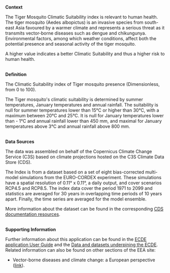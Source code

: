 <br />**Context**

The Tiger Mosquito Climatic Suitability index is relevant to human health. The tiger mosquito (Aedes albopictus) is an invasive species from south-east Asia favoured by a warmer climate and represents a serious threat as it transmits vector-borne diseases such as dengue and chikungunya. Environmental factors, among which weather conditions, affect both the potential presence and seasonal activity of the tiger mosquito.

A higher value indicates a better Climatic Suitability and thus a higher risk to human health.

<br />**Definition**

The Climatic Suitability index of Tiger mosquito presence (Dimensionless, from 0 to 100).

The Tiger mosquito's climatic suitability is determined by summer temperatures, January temperatures and annual rainfall. The suitability is null for summer temperatures lower than 15°C or higher than 30°C, with a maximum between 20°C and 25°C. It is null for January temperatures lower than - 1°C and annual rainfall lower than 450 mm, and maximal for January temperatures above 3°C and annual rainfall above 800 mm.

<br />**Data Sources**

The data was assembled on behalf of the Copernicus Climate Change Service (C3S) based on climate projections hosted on the C3S Climate Data Store (CDS).

The Index is from a dataset based on a set of eight bias-corrected multi-model simulations from the EURO-CORDEX experiment. These simulations have a spatial resolution of 0.11° x 0.11°, a daily output, and cover scenarios RCP4.5 and RCP8.5. The index data cover the period 1971 to 2099 and statistics are averaged for 30 years in overlapping time periods of 10 years apart. Finally, the time series are averaged for the model ensemble.

More information about the dataset can be found in the corresponding [CDS documentation resources](https://cds.climate.copernicus.eu/cdsapp#!/dataset/sis-health-vector).

<br />**Supporting Information**

Further information about this application can be found in the [ECDE application User Guide](https://confluence.ecmwf.int/display/ECDE/1.+Interactive+European+Climate+Data+Explorer%3A+User+Guide) and the [Data and datasets underpining the ECDE](https://confluence.ecmwf.int/display/ECDE/2.+ECDE+indicators+and+input+datasets).
Related information can also be found on other sections of the EEA site:

- Vector-borne diseases and climate change: a European perspective ([link](https://climate-adapt.eea.europa.eu/en/metadata/publications/vector-borne-diseases-and-climate-change-a-european-perspective)).
